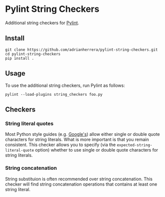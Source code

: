 # Pylint String Checkers

Additional string checkers for [Pylint](https://pylint.org).

## Install

```
git clone https://github.com/adrianherrera/pylint-string-checkers.git
cd pylint-string-checkers
pip install .
```

## Usage

To use the additional string checkers, run Pylint as follows:

```
pylint --load-plugins string_checkers foo.py
```

## Checkers

### String literal quotes

Most Python style guides (e.g.
[Google's](https://google.github.io/styleguide/pyguide.html#Strings)) allow
either single or double quote characters for string literals. What is more
important is that you remain consistent. This checker allows you to specify
(via the `expected-string-literal-quote` option) whether to use single or
double quote characters for string literals.

### String concatenation

String substituion is often recommended over string concatenation. This checker
will find string concatenation operations that contains at least one string
literal.
